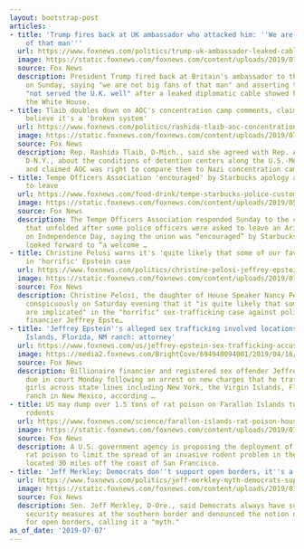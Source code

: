 ```yaml
---
layout: bootstrap-post
articles:
- title: 'Trump fires back at UK ambassador who attacked him: ''We are not big fans
    of that man'''
  url: https://www.foxnews.com/politics/trump-uk-ambassador-leaked-cables-not-big-fans-of-that-man
  image: https://static.foxnews.com/foxnews.com/content/uploads/2019/07/AP19188625059246.jpg
  source: Fox News
  description: President Trump fired back at Britain's ambassador to the United States
    on Sunday, saying "we are not big fans of that man" and asserting that he has
    "not served the U.K. well" after a leaked diplomatic cable showed him slamming
    the White House.
- title: Tlaib doubles down on AOC's concentration camp comments, claims border agents
    believe it's a 'broken system'
  url: https://www.foxnews.com/politics/rashida-tlaib-aoc-concentration-camp-comments-broken-system
  image: https://static.foxnews.com/foxnews.com/content/uploads/2019/07/Tlaib-ABC-Getty.jpg
  source: Fox News
  description: Rep. Rashida Tlaib, D-Mich., said she agreed with Rep. Alexandria Ocasio-Cortez,
    D-N.Y., about the conditions of detention centers along the U.S.-Mexico border
    and claimed AOC was right to compare them to Nazi concentration camps.
- title: Tempe Officers Association 'encouraged' by Starbucks apology after cops asked
    to leave
  url: https://www.foxnews.com/food-drink/tempe-starbucks-police-customer-complaint-encouraged
  image: https://static.foxnews.com/foxnews.com/content/uploads/2019/05/StarbucksCupReuters.jpg
  source: Fox News
  description: The Tempe Officers Association responded Sunday to the controversy
    that unfolded after some police officers were asked to leave an Arizona Starbucks
    on Independence Day, saying the union was “encouraged” by Starbucks’ apology and
    looked forward to “a welcome …
- title: Christine Pelosi warns it's 'quite likely that some of our faves are implicated'
    in 'horrific' Epstein case
  url: https://www.foxnews.com/politics/christine-pelosi-jeffrey-epstein-democrats-faves-implicated
  image: https://static.foxnews.com/foxnews.com/content/uploads/2019/07/epsteinclintonplane.jpg
  source: Fox News
  description: Christine Pelosi, the daughter of House Speaker Nancy Pelosi, warned
    conspicuously on Saturday evening that it "is quite likely that some of our faves
    are implicated" in the "horrific" sex-trafficking case against politically conencted
    financier Jeffrey Epste…
- title: 'Jeffrey Epstein''s alleged sex trafficking involved locations in NY, Virgin
    Islands, Florida, NM ranch: attorney'
  url: https://www.foxnews.com/us/jeffrey-epstein-sex-trafficking-accusations-new-york-virgin-islands-florida-new-mexico-ranch
  image: https://media2.foxnews.com/BrightCove/694940094001/2019/04/16/694940094001_6026881587001_6026884461001-vs.jpg
  source: Fox News
  description: Billionaire financier and registered sex offender Jeffrey Epstein is
    due in court Monday following an arrest on new charges that he trafficked young
    girls across state lines including New York, the Virgin Islands, Florida and a
    ranch in New Mexico, according …
- title: US may dump over 1.5 tons of rat poison on Farallon Islands to halt invasive
    rodents
  url: https://www.foxnews.com/science/farallon-islands-rat-poison-house-mice
  image: https://static.foxnews.com/foxnews.com/content/uploads/2019/07/iStock-Farallon-Islands.jpg
  source: Fox News
  description: A U.S. government agency is proposing the deployment of 1.5 tons of
    rat poison to limit the spread of an invasive rodent problem in the Farallon Islands,
    located 30 miles off the coast of San Francisco.
- title: 'Jeff Merkley: Democrats don''t support open borders, it''s a ''myth'''
  url: https://www.foxnews.com/politics/jeff-merkley-myth-democrats-support-open-borders
  image: https://static.foxnews.com/foxnews.com/content/uploads/2019/07/Trump-meet-the-press.jpg
  source: Fox News
  description: Sen. Jeff Merkley, D-Ore., said Democrats always have supported stronger
    security measures at the southern border and denounced the notion of their desire
    for open borders, calling it a "myth."
as_of_date: '2019-07-07'
---
```


